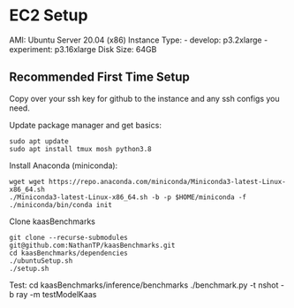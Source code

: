 # EC2 Setup
AMI: Ubuntu Server 20.04 (x86)
Instance Type:
    - develop: p3.2xlarge
    - experiment: p3.16xlarge
Disk Size: 64GB

## Recommended First Time Setup
Copy over your ssh key for github to the instance and any ssh configs you need.

Update package manager and get basics:

    sudo apt update
    sudo apt install tmux mosh python3.8

Install Anaconda (miniconda):

    wget wget https://repo.anaconda.com/miniconda/Miniconda3-latest-Linux-x86_64.sh
    ./Miniconda3-latest-Linux-x86_64.sh -b -p $HOME/miniconda -f
    ./miniconda/bin/conda init

Clone kaasBenchmarks

    git clone --recurse-submodules git@github.com:NathanTP/kaasBenchmarks.git
    cd kaasBenchmarks/dependencies
    ./ubuntuSetup.sh
    ./setup.sh

Test:
    cd kaasBenchmarks/inference/benchmarks
    ./benchmark.py -t nshot -b ray -m testModelKaas
